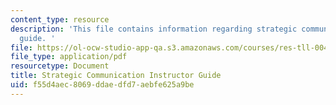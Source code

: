 ```yaml
---
content_type: resource
description: 'This file contains information regarding strategic communication instructor
  guide. '
file: https://ol-ocw-studio-app-qa.s3.amazonaws.com/courses/res-tll-004-stem-concept-videos-fall-2013/f55d4aec8069ddaedfd7aebfe625a9be_MITRES_TLL-004F13_SrtGuide.pdf
file_type: application/pdf
resourcetype: Document
title: Strategic Communication Instructor Guide
uid: f55d4aec-8069-ddae-dfd7-aebfe625a9be
---
```

